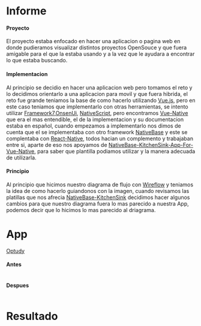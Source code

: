# Informe

#### Proyecto
El proyecto estaba enfocado en hacer una aplicacion o pagina web en donde pudieramos visualizar distintos proyectos OpenSouce y que fuera amigable para el que la estaba usando y a la vez que le ayudara a encontrar lo que estaba buscando.

#### Implementacion
 Al principio se decidio en hacer una aplicacion web pero tomamos el reto y lo decidimos orientarlo a una aplicacion para movil y que fuera hibrida, el reto fue grande teniamos la base de como hacerlo utilizando [Vue.js](https://vuejs.org/), pero en este caso teniamos que implementarlo con otras herramientas, se intento utilizar [Framework7](https://framework7.io/),[OnsenUi](https://onsen.io/v2/api/vue/), [NativeScript](https://nativescript-vue.org/), pero encontramos [Vue-Native](https://vue-native.io/) que era el mas entendible, el de la implementacion y su documentacion estaba en español, cuando empezamos a implementarlo nos dimos de cuenta que el se implementaba con otro framework [NativeBase](https://nativebase.io/) y este se complentaba con [React-Native](https://facebook.github.io/react-native/), todos hacian un complemento y trabajaban entre si, aparte de eso nos apoyamos de [NativeBase-KitchenSink-App-For-Vue-Native](https://github.com/GeekyAnts/KitchenSink-Vue-Native), para saber que plantilla podiamos utilizar y la manera adecuada de utilizarla.

#### Principio
Al principio que hicimos nuestro diagrama de flujo con [Wireflow](http://wireflow.co/) y teniamos la idea de como hacerlo guiandonos con la imagen, cuando revisamos las platillas que nos afrecia [NativeBase-KitchenSink](https://github.com/GeekyAnts/KitchenSink-Vue-Native) decidimos hacer algunos cambios para que nuestro diagrama fuera lo mas parecido a nuestra App, podemos decir que lo hicimos lo mas parecido al driagrama.

# App
[Optudy](https://expo.io/@abadia962/optudycrime)

#### Antes
![]()
#### Despues
![]()

 # Resultado
 ![]()
 ![]()
